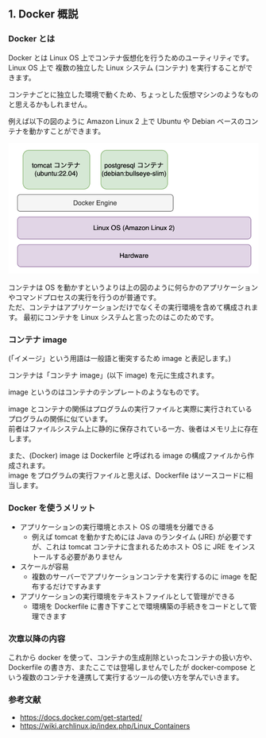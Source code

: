## 1. Docker 概説

### Docker とは
Docker とは Linux OS 上でコンテナ仮想化を行うためのユーティリティです。  
Linux OS 上で 複数の独立した Linux システム (コンテナ) を実行することができます。

コンテナごとに独立した環境で動くため、ちょっとした仮想マシンのようなものと思えるかもしれません。

例えば以下の図のように Amazon Linux 2 上で Ubuntu や Debian ベースのコンテナを動かすことができます。

<img src="./img/1_1_containers.png" width="600px" />

コンテナは OS を動かすというよりは上の図のように何らかのアプリケーションやコマンドプロセスの実行を行うのが普通です。  
ただ、コンテナはアプリケーションだけでなくその実行環境を含めて構成されます。
最初にコンテナを Linux システムと言ったのはこのためです。

### コンテナ image
(「イメージ」という用語は一般語と衝突するため image と表記します。)

コンテナは「コンテナ image」(以下 image) を元に生成されます。

image というのはコンテナのテンプレートのようなものです。

image とコンテナの関係はプログラムの実行ファイルと実際に実行されているプログラムの関係に似ています。  
前者はファイルシステム上に静的に保存されている一方、後者はメモリ上に存在します。

また、(Docker) image は Dockerfile と呼ばれる image の構成ファイルから作成されます。  
image をプログラムの実行ファイルと思えば、Dockerfile はソースコードに相当します。

### Docker を使うメリット
- アプリケーションの実行環境とホスト OS の環境を分離できる
  - 例えば tomcat を動かすためには Java のランタイム (JRE) が必要ですが、これは tomcat コンテナに含まれるためホスト OS に JRE をインストールする必要がありません
- スケールが容易
  - 複数のサーバーでアプリケーションコンテナを実行するのに image を配布するだけですみます
- アプリケーションの実行環境をテキストファイルとして管理ができる
  - 環境を Dockerfile に書き下すことで環境構築の手続きをコードとして管理できます

### 次章以降の内容
これから docker を使って、コンテナの生成削除といったコンテナの扱い方や、Dockerfile の書き方、またここでは登場しませんでしたが docker-compose という複数のコンテナを連携して実行するツールの使い方を学んでいきます。

### 参考文献
- https://docs.docker.com/get-started/
- https://wiki.archlinux.jp/index.php/Linux_Containers
